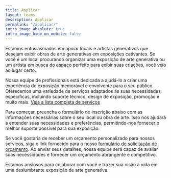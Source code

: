 ```yaml
---
title: Applicar
layout: teams
description: Applicar
permalink: "/applicar/"
intro_image_absolute: true
intro_image_hide_on_mobile: false
---
```


Estamos entusiasmados em apoiar locais e artistas generativos que desejam exibir obras de arte generativas em exposições cativantes. Se você é um local procurando organizar uma exposição de arte generativa ou um artista em busca do espaço perfeito para exibir suas criações, você veio ao lugar certo.

Nossa equipe de profissionais está dedicada a ajudá-lo a criar uma experiência de exposição memorável e envolvente para o seu público. Oferecemos uma variedade de serviços adaptados às suas necessidades específicas, incluindo suporte técnico, design de exposição, promoção e muito mais. [Veja a lista completa de serviços](/services)

Para começar, preencha o formulário de inscrição abaixo com as informações necessárias sobre o seu local ou obra de arte. Isso nos ajudará a entender suas necessidades e preferências, permitindo-nos fornecer o melhor suporte possível para sua exposição.

Se você gostaria de receber um orçamento personalizado para nossos serviços, siga o link fornecido para o nosso [formulário de solicitação de orçamento](/quote). Ao enviar seus detalhes, nossa equipe será capaz de avaliar suas necessidades e fornecer um orçamento abrangente e competitivo.

Estamos ansiosos para colaborar com você e trazer sua visão à vida em uma deslumbrante exposição de arte generativa.
